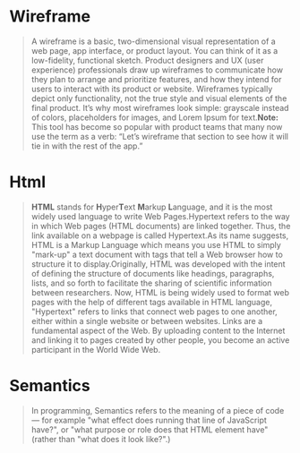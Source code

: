 # Wireframe
> A wireframe is a basic, two-dimensional visual representation of a web page, app interface, or product layout. You can think of it as a low-fidelity, functional sketch. Product designers and UX (user experience) professionals draw up wireframes to communicate how they plan to arrange and prioritize features, and how they intend for users to interact with its product or website.
Wireframes typically depict only functionality, not the true style and visual elements of the final product. It’s why most wireframes look simple: grayscale instead of colors, placeholders for images, and Lorem Ipsum for text.**Note:** This tool has become so popular with product teams that many now use the term as a verb: “Let’s wireframe that section to see how it will tie in with the rest of the app.”

# Html
 >**HTML** stands for **H**yper**T**ext **M**arkup **L**anguage, and it is the most widely used language to write Web Pages.Hypertext refers to the way in which Web pages (HTML documents) are linked together. Thus, the link available on a webpage is called Hypertext.As its name suggests, HTML is a Markup Language which means you use HTML to simply "mark-up" a text document with tags that tell a Web browser how to structure it to display.Originally, HTML was developed with the intent of defining the structure of documents like headings, paragraphs, lists, and so forth to facilitate the sharing of scientific information between researchers. Now, HTML is being widely used to format web pages with the help of different tags available in HTML language, "Hypertext" refers to links that connect web pages to one another, either within a single website or between websites. Links are a fundamental aspect of the Web. By uploading content to the Internet and linking it to pages created by other people, you become an active participant in the World Wide Web.

 # Semantics
 > In programming, Semantics refers to the meaning of a piece of code — for example "what effect does running that line of JavaScript have?", or "what purpose or role does that HTML element have" (rather than "what does it look like?".)